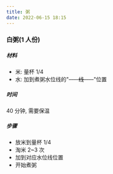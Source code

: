 ```yaml
---
title: 粥
date: 2022-06-15 18:15
---
```


### 白粥(1 人份)

##### 材料

- 米: 量杯 1/4
- 水: 加到煮粥水位线的"~~----线----~~"位置

##### 时间

40 分钟, 需要保温

##### 步骤

- 放米到量杯 1/4
- 淘米 2~3 次
- 加到对应水位线位置
- 开始煮粥
